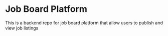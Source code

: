 # Job Board Platform
This is a  backend repo for job board platform that allow users to publish and view job listings
